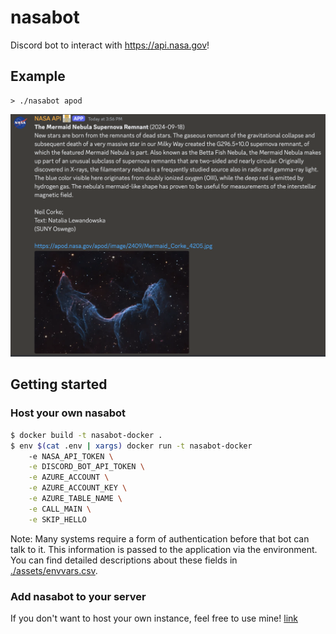 # nasabot

Discord bot to interact with https://api.nasa.gov!

## Example

```
> ./nasabot apod
```

![alt text](assets/example.png)

## Getting started

### Host your own nasabot

```bash
$ docker build -t nasabot-docker .
$ env $(cat .env | xargs) docker run -t nasabot-docker
    -e NASA_API_TOKEN \
    -e DISCORD_BOT_API_TOKEN \
    -e AZURE_ACCOUNT \
    -e AZURE_ACCOUNT_KEY \
    -e AZURE_TABLE_NAME \
    -e CALL_MAIN \
    -e SKIP_HELLO
```

Note: Many systems require a form of authentication before that bot can talk to it. This
information is passed to the application via the environment. You can find detailed
descriptions about these fields in [./assets/envvars.csv](envvars.csv).

### Add nasabot to your server

If you don't want to host your own instance, feel free to use mine!
[link](https://discord.com/oauth2/authorize?client_id=701258422498099200)
